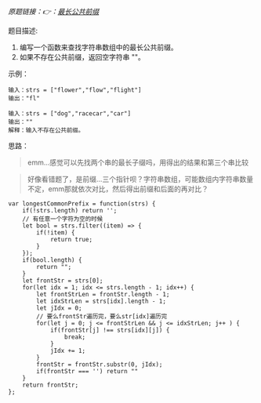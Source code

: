 
*原题链接：👉：[最长公共前缀](https://leetcode-cn.com/problems/longest-common-prefix/)*

题目描述:

1. 编写一个函数来查找字符串数组中的最长公共前缀。
2. 如果不存在公共前缀，返回空字符串 ""。

示例：
```
输入：strs = ["flower","flow","flight"]
输出："fl"
```

```
输入：strs = ["dog","racecar","car"]
输出：""
解释：输入不存在公共前缀。
```
思路：

> emm...感觉可以先找两个串的最长子缀吗，用得出的结果和第三个串比较

> 好像看错题了，是前缀...三个指针呗？字符串数组，可能数组内字符串数量不定，emm那就依次对比，然后得出前缀和后面的再对比？


```
var longestCommonPrefix = function(strs) {
    if(!strs.length) return '';
    // 有任意一个字符为空的时候
    let bool = strs.filter((item) => {
        if(!item) {
            return true;
        }
    });
    if(bool.length) {
        return "";
    }
    let frontStr = strs[0];
    for(let idx = 1; idx <= strs.length - 1; idx++) {
        let frontStrLen = frontStr.length - 1;
        let idxStrLen = strs[idx].length - 1;
        let jIdx = 0;
        // 要么frontStr遍历完，要么str[idx]遍历完
        for(let j = 0; j <= frontStrLen && j <= idxStrLen; j++ ) {
            if(frontStr[j] !== strs[idx][j]) {
                break;
            }
            jIdx += 1;
        }
        frontStr = frontStr.substr(0, jIdx);
        if(frontStr === '') return ""
    }
    return frontStr;
};
```


